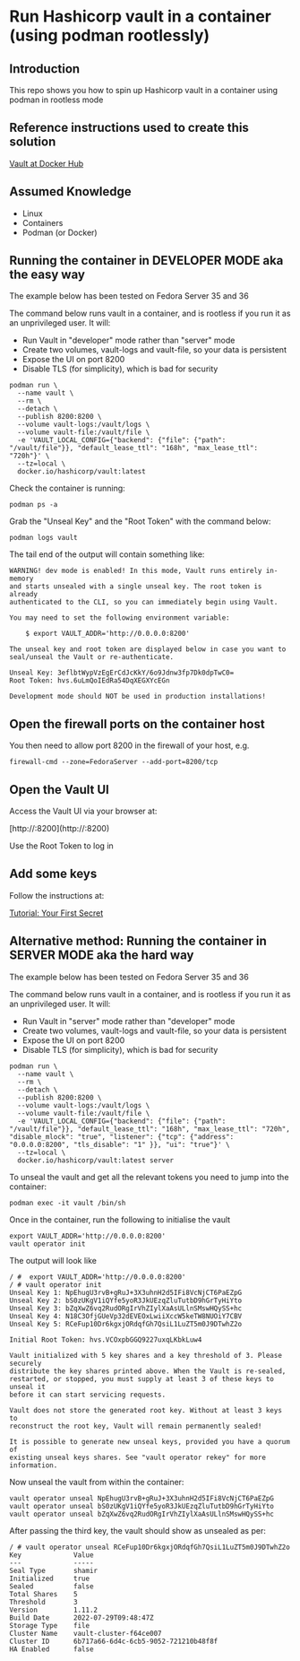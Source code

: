 # Run Hashicorp vault in a container (using podman rootlessly)

## Introduction

This repo shows you how to spin up Hashicorp vault in a container using podman in rootless mode

## Reference instructions used to create this solution

[Vault at Docker Hub](https://hub.docker.com/_/vault)

## Assumed Knowledge

- Linux
- Containers 
- Podman (or Docker)

## Running the container in DEVELOPER MODE aka the easy way

The example below has been tested on Fedora Server 35 and 36

The command below runs vault in a container, and is rootless if you run it as an unprivileged user.
It will:
- Run Vault in "developer" mode rather than "server" mode
- Create two volumes, vault-logs and vault-file, so your data is persistent
- Expose the UI on port 8200
- Disable TLS (for simplicity), which is bad for security

```
podman run \
  --name vault \
  --rm \
  --detach \
  --publish 8200:8200 \
  --volume vault-logs:/vault/logs \
  --volume vault-file:/vault/file \
  -e 'VAULT_LOCAL_CONFIG={"backend": {"file": {"path": "/vault/file"}}, "default_lease_ttl": "168h", "max_lease_ttl": "720h"}' \
  --tz=local \
  docker.io/hashicorp/vault:latest
```

Check the container is running:
```
podman ps -a
```

Grab the "Unseal Key" and the "Root Token" with the command below:
```
podman logs vault
```

The tail end of the output will contain something like:
```
WARNING! dev mode is enabled! In this mode, Vault runs entirely in-memory
and starts unsealed with a single unseal key. The root token is already
authenticated to the CLI, so you can immediately begin using Vault.

You may need to set the following environment variable:

    $ export VAULT_ADDR='http://0.0.0.0:8200'

The unseal key and root token are displayed below in case you want to
seal/unseal the Vault or re-authenticate.

Unseal Key: 3eflbtWypVzEgErCdJcKkY/6o9Jdnw3fp7Dk0dpTwC0=
Root Token: hvs.6uLmQoIEdRa54DqXEGXYcEGn

Development mode should NOT be used in production installations!
```

## Open the firewall ports on the container host

You then need to allow port 8200 in the firewall of your host, e.g.
```
firewall-cmd --zone=FedoraServer --add-port=8200/tcp
```

## Open the Vault UI

Access the Vault UI via your browser at:

[http://<IP of container host>:8200](http://<IP of container host>:8200)

Use the Root Token to log in

## Add some keys

Follow the instructions at: 

[Tutorial: Your First Secret](https://learn.hashicorp.com/tutorials/vault/getting-started-first-secret)

## Alternative method: Running the container in SERVER MODE aka the hard way

The example below has been tested on Fedora Server 35 and 36

The command below runs vault in a container, and is rootless if you run it as an unprivileged user.
It will:
- Run Vault in "server" mode rather than "developer" mode
- Create two volumes, vault-logs and vault-file, so your data is persistent
- Expose the UI on port 8200
- Disable TLS (for simplicity), which is bad for security

```
podman run \
  --name vault \
  --rm \
  --detach \
  --publish 8200:8200 \
  --volume vault-logs:/vault/logs \
  --volume vault-file:/vault/file \
  -e 'VAULT_LOCAL_CONFIG={"backend": {"file": {"path": "/vault/file"}}, "default_lease_ttl": "168h", "max_lease_ttl": "720h", "disable_mlock": "true", "listener": {"tcp": {"address": "0.0.0.0:8200", "tls_disable": "1" }}, "ui": "true"}' \
  --tz=local \
  docker.io/hashicorp/vault:latest server
```

To unseal the vault and get all the relevant tokens you need to jump into the container:
```
podman exec -it vault /bin/sh
```

Once in the container, run the following to initialise the vault
```
export VAULT_ADDR='http://0.0.0.0:8200'
vault operator init
```
The output will look like
```
/ #  export VAULT_ADDR='http://0.0.0.0:8200'                                                                             
/ # vault operator init                                                                                                  
Unseal Key 1: NpEhugU3rvB+gRuJ+3X3uhnH2d5IFi8VcNjCT6PaEZpG                                                               
Unseal Key 2: bS0zUKgV1iQYfe5yoR3JkUEzqZluTutbD9hGrTyHiYto                                                               
Unseal Key 3: bZqXwZ6vq2RudORgIrVhZIylXaAsULlnSMswHQySS+hc                                                               
Unseal Key 4: N18C3OfjGUeVp32dEVEOxLwiiXccW5keTW8NUOiY7CBV                                                               
Unseal Key 5: RCeFup10Dr6kgxjORdqfGh7QsiL1LuZT5m0J9DTwhZ2o                                                               
                                                                                                                         
Initial Root Token: hvs.VCOxpbGGQ9227uxqLKbkLuw4                                                                         
                                                                                                                         
Vault initialized with 5 key shares and a key threshold of 3. Please securely                                            
distribute the key shares printed above. When the Vault is re-sealed,                                                    
restarted, or stopped, you must supply at least 3 of these keys to unseal it
before it can start servicing requests.

Vault does not store the generated root key. Without at least 3 keys to
reconstruct the root key, Vault will remain permanently sealed!

It is possible to generate new unseal keys, provided you have a quorum of
existing unseal keys shares. See "vault operator rekey" for more information.
```

Now unseal the vault from within the container:
```
vault operator unseal NpEhugU3rvB+gRuJ+3X3uhnH2d5IFi8VcNjCT6PaEZpG
vault operator unseal bS0zUKgV1iQYfe5yoR3JkUEzqZluTutbD9hGrTyHiYto
vault operator unseal bZqXwZ6vq2RudORgIrVhZIylXaAsULlnSMswHQySS+hc
```

After passing the third key, the vault should show as unsealed as per:
```
/ # vault operator unseal RCeFup10Dr6kgxjORdqfGh7QsiL1LuZT5m0J9DTwhZ2o
Key             Value
---             -----
Seal Type       shamir
Initialized     true
Sealed          false
Total Shares    5
Threshold       3
Version         1.11.2
Build Date      2022-07-29T09:48:47Z
Storage Type    file
Cluster Name    vault-cluster-f64ce007                                                                                   
Cluster ID      6b717a66-6d4c-6cb5-9052-721210b48f8f                                                                     
HA Enabled      false                                                               
```



